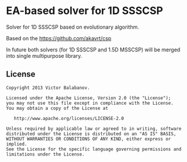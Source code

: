 EA-based solver for 1D SSSCSP
=============================

Solver for 1D SSSCSP based on evolutionary algorithm.

Based on the https://github.com/akavrt/csp

In future both solvers (for 1D SSSCSP and 1.5D MSSCSP) will be merged 
into single multipurpose library.

License
-------

    Copyright 2013 Victor Balabanov.

    Licensed under the Apache License, Version 2.0 (the "License");
    you may not use this file except in compliance with the License.
    You may obtain a copy of the License at

       http://www.apache.org/licenses/LICENSE-2.0

    Unless required by applicable law or agreed to in writing, software
    distributed under the License is distributed on an "AS IS" BASIS,
    WITHOUT WARRANTIES OR CONDITIONS OF ANY KIND, either express or implied.
    See the License for the specific language governing permissions and
    limitations under the License.
